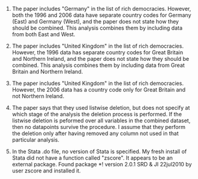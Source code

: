 1. The paper includes "Germany" in the list of rich democracies. However, both the 1996 and 2006 data have separate country codes for Germany (East) and Germany (West), and the paper does not state how they should be combined. This analysis combines them by including data from both East and West.

2. The paper includes "United Kingdom" in the list of rich democracies. However, the 1996 data has separate country codes for Great Britain and Northern Ireland, and the paper does not state how they should be combined. This analysis combines them by including data from Great Britain and Northern Ireland.

3. The paper includes "United Kingdom" in the list of rich democracies. However, the 2006 data has a country code only for Great Britain and not Northern Ireland.

4. The paper says that they used listwise deletion, but does not specify at which stage of the analysis the deletion process is performed. If the listwise deletion is peformed over all variables in the combined dataset, then no datapoints survive the procedure. I assume that they perform the deletion only after having removed any column not used in that particular analysis.

5. In the Stata .do file, no version of Stata is specified. My fresh install of Stata did not have a function called "zscore". It appears to be an external package. Found package *! version 2.0.1 SRD & JI 22jul2010 by user zscore and installed it.
